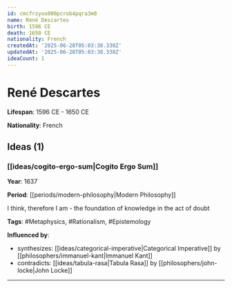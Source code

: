 ```yaml
---
id: cmcfrzyox000pcrob4pqra3m0
name: René Descartes
birth: 1596 CE
death: 1650 CE
nationality: French
createdAt: '2025-06-28T05:03:38.338Z'
updatedAt: '2025-06-28T05:03:38.338Z'
ideaCount: 1
---
```

# René Descartes

**Lifespan**: 1596 CE - 1650 CE

**Nationality**: French

## Ideas (1)

### [[ideas/cogito-ergo-sum|Cogito Ergo Sum]]

**Year**: 1637

**Period**: [[periods/modern-philosophy|Modern Philosophy]]

I think, therefore I am - the foundation of knowledge in the act of doubt

**Tags**: #Metaphysics, #Rationalism, #Epistemology

**Influenced by**:
- synthesizes: [[ideas/categorical-imperative|Categorical Imperative]] by [[philosophers/immanuel-kant|Immanuel Kant]]
- contradicts: [[ideas/tabula-rasa|Tabula Rasa]] by [[philosophers/john-locke|John Locke]]

---

